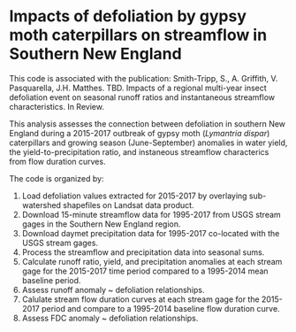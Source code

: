 # Impacts of defoliation by gypsy moth caterpillars on streamflow in Southern New England

This code is associated with the publication: Smith-Tripp, S., A. Griffith, V. Pasquarella, J.H. Matthes. TBD. Impacts of a regional multi-year insect defoliation event on seasonal runoff ratios and instantaneous streamflow characteristics. In Review.

This analysis assesses the connection between defoliation in southern New England during a 2015-2017 outbreak of gypsy moth (*Lymantria dispar*) caterpillars and growing season (June-September) anomalies in water yield, the yield-to-precipitation ratio, and instaneous streamflow characterics from flow duration curves.

The code is organized by: 
1. Load defoliation values extracted for 2015-2017 by overlaying sub-watershed shapefiles on Landsat data product. 
2. Download 15-minute streamflow data for 1995-2017 from USGS stream gages in the Southern New England region. 
3. Download daymet precipitation data for 1995-2017 co-located with the USGS stream gages.
4. Process the streamflow and precipitation data into seasonal sums.
5. Calculate runoff ratio, yield, and precipitation anomalies at each stream gage for the 2015-2017 time period compared to a 1995-2014 mean baseline period.
6. Assess runoff anomaly ~ defoliation relationships.
7. Calulate stream flow duration curves at each stream gage for the 2015-2017 period and compare to a 1995-2014 baseline flow duration curve.
8. Assess FDC anomaly ~ defoliation relationships.

